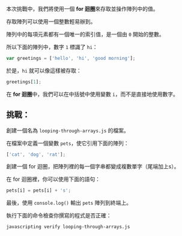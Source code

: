 本次挑戰中，我們將使用一個 **for 迴圈**來存取並操作陣列中的值。

存取陣列可以使用一個整數輕易辦到。

陣列中的每項元素都有一個唯一的索引值，是一個由 `0` 開始的整數。

所以下面的陣列中，數字 `1` 標識了 `hi`：

```js
var greetings = ['hello', 'hi', 'good morning'];
```

於是，`hi` 就可以像這樣被存取：

```js
greetings[1];
```

在 **for 迴圈**中，我們可以在中括號中使用變數 `i`，而不是直接地使用數字。

## 挑戰：

創建一個名為 `looping-through-arrays.js` 的檔案。

在檔案中定義一個變數 `pets`，使它引用下面的陣列：

```js
['cat', 'dog', 'rat'];
```

創建一個 for 迴圈，把陣列裡的每一個字串都變成複數單字（尾端加上s）。

在 for 迴圈裡，你可以使用下面的語句：

```js
pets[i] = pets[i] + 's';
```

最後，使用 `console.log()` 輸出 `pets` 陣列到終端上。

執行下面的命令檢查你撰寫的程式是否正確：

```bash
javascripting verify looping-through-arrays.js
```
